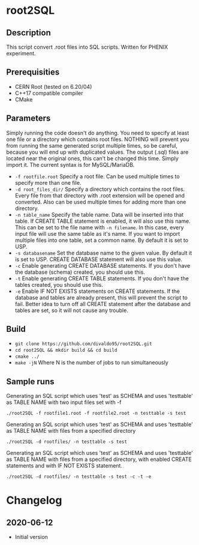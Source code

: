 # root2SQL

## Description
This script convert .root files into SQL scripts. Written for PHENIX experiment.

## Prerequisities
* CERN Root (tested on 6.20/04)
* C++17 compatible compiler
* CMake

## Parameters
Simply running the code doesn't do anything. You need to specify at least one file or a directory which contains root files. NOTHING will prevent you from running the same generated script multiple times, so be careful, because you will end up with duplicated values. The output (.sql) files are located near the original ones, this can't be changed this time. Simply import it. The current syntax is for MySQL/MariaDB.
- `-f rootfile.root` Specify a root file. Can be used multiple times to specify more than one file.
- `-d root_files_dir/` Specify a directory which contains the root files. Every file from that directory with .root extension will be opened and converted. Also can be used multiple times for adding more than one directory.
- `-n table_name` Specify the table name. Data will be inserted into that table. If CREATE TABLE statement is enabled, it will also use this name. This can be set to the file name with `-n filename`. In this case, every input file will use the same table as it's name. If you want to import multiple files into one table, set a common name. By default it is set to USP.
- `-s databasename` Set the database name to the given value. By default it is set to USP. CREATE DATABASE statement will also use this value.
- `-c` Enable generating CREATE DATABASE statements. If you don't have the database (schema) created, you should use this.
- `-t` Enable generating CREATE TABLE statements. If you don't have the tables created, you should use this.
- `-e` Enable IF NOT EXISTS statements on CREATE statements. If the database and tables are already present, this will prevent the script to fail. Better idea to turn off all CREATE statement after the database and tables are set, so it will not cause any trouble.

## Build
 - `git clone https://github.com/divaldo95/root2SQL.git`
 - `cd root2SQL && mkdir build && cd build`
 - `cmake ../`
 - `make -jN` Where N is the number of jobs to run simultaneously

## Sample runs
Generating an SQL script which uses 'test' as SCHEMA and uses 'testtable' as TABLE NAME with two input files set with -f
```
./root2SQL -f rootfile1.root -f rootfile2.root -n testtable -s test
```
Generating an SQL script which uses 'test' as SCHEMA and uses 'testtable' as TABLE NAME with files from a specified directory
```
./root2SQL -d rootfiles/ -n testtable -s test
```
Generating an SQL script which uses 'test' as SCHEMA and uses 'testtable' as TABLE NAME with files from a specified directory, with enabled CREATE statements and with IF NOT EXISTS statement.
```
./root2SQL -d rootfiles/ -n testtable -s test -c -t -e
```

# Changelog
## 2020-06-12
* Initial version